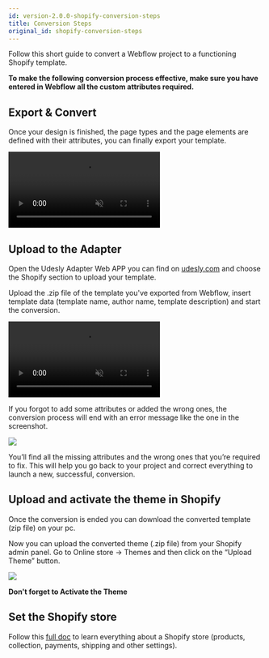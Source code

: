 ```yaml
---
id: version-2.0.0-shopify-conversion-steps
title: Conversion Steps
original_id: shopify-conversion-steps
---
```


Follow this short guide to convert a Webflow project to a functioning Shopify template.

**To make the following conversion process effective, make sure you have entered in Webflow all the custom attributes required.** 

## Export & Convert

Once your design is finished, the page types and the page elements are defined with their attributes, you can finally export your template.

<video autoplay muted playsinline="true" loop>
<source src="/assets/export-code.webm">
</video>

## Upload to the Adapter

Open the Udesly Adapter Web APP you can find on [udesly.com](https://www.udesly.com/) and choose the Shopify section to upload your template.

Upload the .zip file of the template you've exported from Webflow, insert template data (template name, author name, template description) and start the conversion.

<video autoplay muted playsinline="true" loop>
<source src="/assets/webflow-to-shopify.webm">
</video>

If you forgot to add some attributes or added the wrong ones, the conversion process will end with an error message like the one in the screenshot.

![](assets/adapter-error.png)

 You’ll find all the missing attributes and the wrong ones that you’re required to fix. This will help you go back to your project and correct everything to launch a new, successful, conversion. 

## Upload and activate the theme in Shopify

Once the conversion is ended you can download the converted template (zip file) on your pc.

Now you can upload the converted theme (.zip file) from your Shopify admin panel. Go to Online store -> Themes and then click on the “Upload Theme” button.

![](https://cdn.shopifycloud.com/help/assets/manual/themes/theme-trial-c28b73490b7aa6a7a463d5582c250f6e1727f19e52e6699a8ce69ec7720754a2.png)

**Don't forget to Activate the Theme**

## Set the Shopify store
Follow this [full doc](https://help.shopify.com/en/manual/using-themes/change-the-layout/documentation) to learn everything about a Shopify store (products, collection, payments, shipping and other settings).

